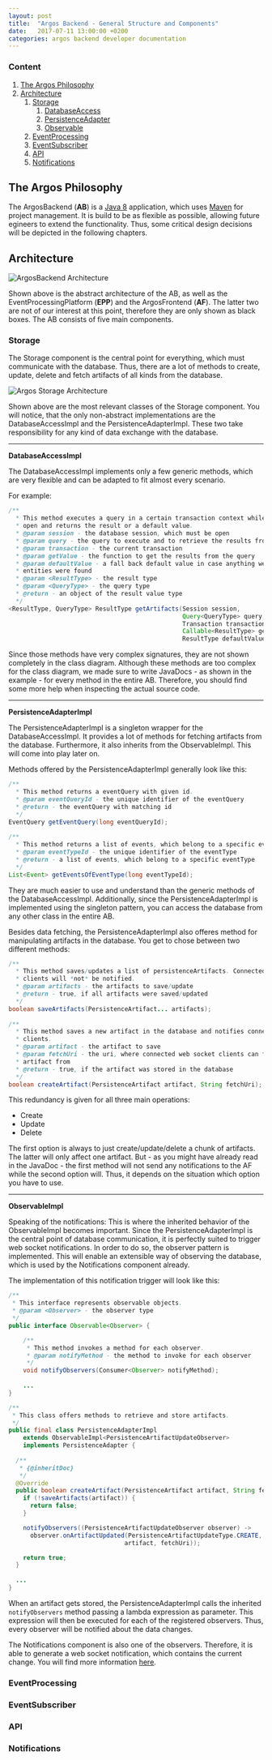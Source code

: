 ```yaml
---
layout: post
title:  "Argos Backend - General Structure and Components"
date:   2017-07-11 13:00:00 +0200
categories: argos backend developer documentation
---
```


### Content

1. [The Argos Philosophy](#The-Argos-Philosophy)
1. [Architecture](#Architecture)
    1. [Storage](#Storage)
    	1. [DatabaseAccess](#DatabaseAccess)
    	2. [PersistenceAdapter](#PersistenceAdapter)
    	3. [Observable](#Observable)
    2. [EventProcessing](#EventProcessing)
    3. [EventSubscriber](#EventSubscriber)
    4. [API](#API)
    5. [Notifications](#Notifications)
 

## The Argos Philosophy<a name="The-Argos-Architecture"></a>

The ArgosBackend (**AB**) is a [Java 8](https://www.java.com/en/download/faq/java8.xml) application, which uses [Maven](https://maven.apache.org/) for project management.
It is build to be as flexible as possible, allowing future egineers to extend the functionality. Thus, some critical design decisions will be depicted in the following chapters.

## Architecture<a name="Architecture"></a>

![ArgosBackend Architecture](/argos/resources/backend/argos-backend-architecture.png "ArgosBackend Architecture Overview")

Shown above is the abstract architecture of the AB, as well as the EventProcessingPlatform (**EPP**) and the ArgosFrontend (**AF**). The latter two are not of our interest at this point, therefore they are only shown as black boxes.
The AB consists of five main components.

### Storage<a name="Storage"></a>

The Storage component is the central point for everything, which must communicate with the database. Thus, there are a lot of methods to create, update, delete and fetch artifacts of all kinds from the database.

![Argos Storage Architecture](/argos/resources/backend/argos-backend-storage-architecture.png "Argos Storage Architecture")

Shown above are the most relevant classes of the Storage component. You will notice, that the only non-abstract implementations are the DatabaseAccessImpl and the PersistenceAdapterImpl. These two take responsibility for any kind of data exchange with the database.

---
__DatabaseAccessImpl__<a anem="DatabaseAccess"></a>

The DatabaseAccessImpl implements only a few generic methods, which are very flexible and can be adapted to fit almost every scenario.

For example:
```java
/**
  * This method executes a query in a certain transaction context while a session is 
  * open and returns the result or a default value.
  * @param session - the database session, which must be open
  * @param query - the query to execute and to retrieve the results from
  * @param transaction - the current transaction
  * @param getValue - the function to get the results from the query
  * @param defaultValue - a fall back default value in case anything went wrong or no 
  * entities were found
  * @param <ResultType> - the result type
  * @param <QueryType> - the query type
  * @return - an object of the result value type
  */
<ResultType, QueryType> ResultType getArtifacts(Session session,
                                                Query<QueryType> query,
                                                Transaction transaction,
                                                Callable<ResultType> getValue,
                                                ResultType defaultValue);
```

Since those methods have very complex signatures, they are not shown completely in the class diagram. Although these methods are too complex for the class diagram, we made sure to write JavaDocs - as shown in the example - for every method in the entire AB. Therefore, you should find some more help when inspecting the actual source code.

---
__PersistenceAdapterImpl__<a name="PersistenceAdapter"></a>

The PersistenceAdapterImpl is a singleton wrapper for the DatabaseAccessImpl. It provides a lot of methods for fetching artifacts from the database. Furthermore, it also inherits from the ObservableImpl. This will come into play later on.

Methods offered by the PersistenceAdapterImpl generally look like this:
```java
/**
  * This method returns a eventQuery with given id.
  * @param eventQueryId - the unique identifier of the eventQuery
  * @return - the eventQuery with matching id
  */
EventQuery getEventQuery(long eventQueryId);
     
/**
  * This method returns a list of events, which belong to a specific eventType.
  * @param eventTypeId - the unique identifier of the eventType
  * @return - a list of events, which belong to a specific eventType
  */
List<Event> getEventsOfEventType(long eventTypeId);
```

They are much easier to use and understand than the generic methods of the DatabaseAccessImpl.
Additionally, since the PersistenceAdapterImpl is implemented using the singleton pattern, you can access the database from any other class in the entire AB.

Besides data fetching, the PersistenceAdapterImpl also offeres method for manipulating artifacts in the database. You get to chose between two different methods:
```java
/**
  * This method saves/updates a list of persistenceArtifacts. Connected web socket 
  * clients will *not* be notified.
  * @param artifacts - the artifacts to save/update
  * @return - true, if all artifacts were saved/updated
  */
boolean saveArtifacts(PersistenceArtifact... artifacts);
    
/**
  * This method saves a new artifact in the database and notifies connected web socket 
  * clients.
  * @param artifact - the artifact to save
  * @param fetchUri - the uri, where connected web socket clients can fetch the new 
  * artifact from
  * @return - true, if the artifact was stored in the database
  */
boolean createArtifact(PersistenceArtifact artifact, String fetchUri);
```

This redundancy is given for all three main operations:
* Create
* Update
* Delete

The first option is always to just create/update/delete a chunk of artifacts. The latter will only affect one artifact. But - as you might have already read in the JavaDoc - the first method will not send any notifications to the AF while the second option will. Thus, it depends on the situation which option you have to use.

---
__ObservableImpl__<a name="Observable"></a>

Speaking of the notifications: This is where the inherited behavior of the ObservableImpl becomes important. Since the PersistenceAdapterImpl is the central point of database communication, it is perfectly suited to trigger web socket notifications. In order to do so, the observer pattern is implemented. This will enable an extensible way of observing the database, which is used by the Notifications component already. 

The implementation of this notification trigger will look like this:

```java
/**
 * This interface represents observable objects.
 * @param <Observer> - the observer type
 */
public interface Observable<Observer> {

	/**
	 * This method invokes a method for each observer.
	 * @param notifyMethod - the method to invoke for each observer
	 */
	void notifyObservers(Consumer<Observer> notifyMethod);
    
    ...
}

/**
 * This class offers methods to retrieve and store artifacts.
 */
public final class PersistenceAdapterImpl 
	extends ObservableImpl<PersistenceArtifactUpdateObserver> 
	implements PersistenceAdapter {
    
  /**
   * {@inheritDoc}
   */
  @Override
  public boolean createArtifact(PersistenceArtifact artifact, String fetchUri) {
    if (!saveArtifacts(artifact)) {
      return false;
    }

    notifyObservers((PersistenceArtifactUpdateObserver observer) ->
      observer.onArtifactUpdated(PersistenceArtifactUpdateType.CREATE, 
      							artifact, fetchUri));

    return true;
  }
  
  ...
}
```

When an artifact gets stored, the PersistenceAdapterImpl calls the inherited `notifyObservers` method passing a lambda expression as parameter. This expression will then be executed for each of the registered observers. Thus, every observer will be notified about the data changes. 

The Notifications component is also one of the observers. Therefore, it is able to generate a web socket notification, which contains the current change. You will find more information [here](#Notifications). 


### EventProcessing<a name="EventProcessing"></a>

### EventSubscriber<a name="EventSubscriber"></a>

### API<a name="API"></a>

### Notifications<a name="Notifications"></a>